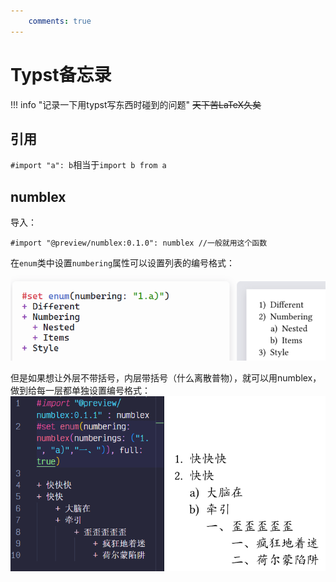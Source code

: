 ```yaml
---
    comments: true
---
```


# Typst备忘录

!!! info "记录一下用typst写东西时碰到的问题"
    ~~天下苦LaTeX久矣~~

## 引用
`#import "a": b`相当于`import b from a`

## numblex
导入：
```typst
#import "@preview/numblex:0.1.0": numblex //一般就用这个函数
```

在`enum`类中设置`numbering`属性可以设置列表的编号格式：  
![](typ1.png)

但是如果想让外层不带括号，内层带括号（什么离散普物），就可以用numblex，做到给每一层都单独设置编号格式：  
![](typ2.png)